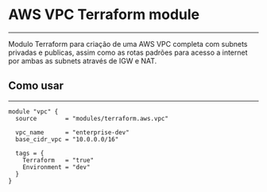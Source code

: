#  AWS VPC Terraform module
------------

Modulo Terraform para criação de uma AWS VPC completa com subnets privadas e publicas, assim como as rotas padrões para acesso a internet por ambas as subnets através de IGW e NAT.

## Como usar
-------------

    module "vpc" {
      source        = "modules/terraform.aws.vpc"

      vpc_name      = "enterprise-dev"
      base_cidr_vpc = "10.0.0.0/16"

      tags = {
        Terraform   = "true"
        Environment = "dev"
      }
    }
